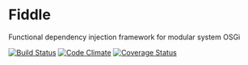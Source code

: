 # Fiddle

Functional dependency injection framework for modular system OSGi

[![Build Status](https://travis-ci.org/elyast/fiddle.png?branch=master)](https://travis-ci.org/elyast/fiddle)
[![Code Climate](https://codeclimate.com/github/elyast/fiddle.png)](https://codeclimate.com/github/elyast/fiddle)
[![Coverage Status](https://coveralls.io/repos/elyast/fiddle/badge.png)](https://coveralls.io/r/elyast/fiddle)